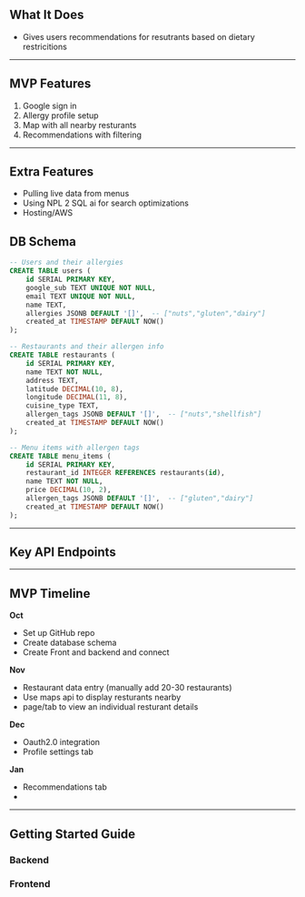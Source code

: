 ## What It Does
- Gives users recommendations for resutrants based on dietary restricitions 
---

## MVP Features
1. Google sign in
2. Allergy profile setup 
3. Map with all nearby resturants
4. Recommendations with filtering 

---
## Extra Features
- Pulling live data from menus
- Using NPL 2 SQL ai for search optimizations
- Hosting/AWS



## DB Schema

```sql
-- Users and their allergies
CREATE TABLE users (
    id SERIAL PRIMARY KEY,
    google_sub TEXT UNIQUE NOT NULL,
    email TEXT UNIQUE NOT NULL,
    name TEXT,
    allergies JSONB DEFAULT '[]',  -- ["nuts","gluten","dairy"]
    created_at TIMESTAMP DEFAULT NOW()
);

-- Restaurants and their allergen info
CREATE TABLE restaurants (
    id SERIAL PRIMARY KEY,
    name TEXT NOT NULL,
    address TEXT,
    latitude DECIMAL(10, 8),
    longitude DECIMAL(11, 8),
    cuisine_type TEXT,
    allergen_tags JSONB DEFAULT '[]',  -- ["nuts","shellfish"]
    created_at TIMESTAMP DEFAULT NOW()
);

-- Menu items with allergen tags
CREATE TABLE menu_items (
    id SERIAL PRIMARY KEY,
    restaurant_id INTEGER REFERENCES restaurants(id),
    name TEXT NOT NULL,
    price DECIMAL(10, 2),
    allergen_tags JSONB DEFAULT '[]',  -- ["gluten","dairy"]
    created_at TIMESTAMP DEFAULT NOW()
);

```

---

## Key API Endpoints


---


## MVP Timeline

**Oct**
- Set up GitHub repo
- Create database schema
- Create Front and backend and connect

**Nov**
- Restaurant data entry (manually add 20-30 restaurants)
- Use maps api to display resturants nearby
- page/tab to view an individual resturant details

**Dec**
- Oauth2.0 integration
- Profile settings tab

**Jan**
- Recommendations tab
- 

---

## Getting Started Guide 

### Backend

### Frontend
